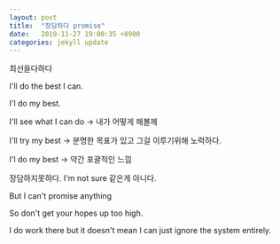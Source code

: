 ```yaml
---
layout: post
title:  "장담하다 promise"
date:   2019-11-27 19:00:35 +0900
categories: jekyll update
---
```


최선을다하다

I'll do the best I can.

I'l do my best.

I'll see what I can do  -> 내가 어떻게 해볼께

I'll try my best -> 분명한 목표가 있고 그걸 이루기위해 노력하다. 

I'l do my best -> 약간 포괄적인 느낌

장담하지못하다.  I'm not sure 같은게 아니다.

But I can't promise anything

So don't get your hopes up too high.

I do work there but it doesn't mean I can just ignore the system entirely.
